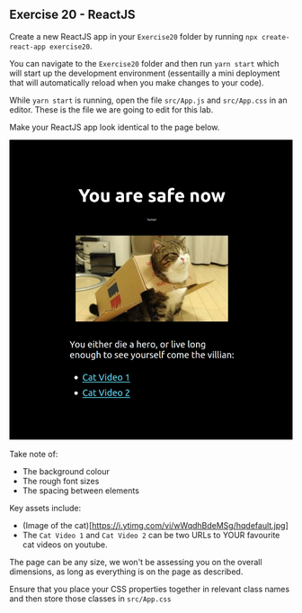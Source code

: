 ## Exercise 20 - ReactJS

Create a new ReactJS app in your `Exercise20` folder by running `npx create-react-app exercise20`.

You can navigate to the `Exercise20` folder and then run `yarn start` which will start up the development environment (essentailly a mini deployment that will automatically reload when you make changes to your code).

While `yarn start` is running, open the file `src/App.js` and `src/App.css` in an editor. These is the file we are going to edit for this lab.

Make your ReactJS app look identical to the page below.

![](exercise20.png)

Take note of:
 * The background colour
 * The rough font sizes
 * The spacing between elements

Key assets include:
 * (Image of the cat)[https://i.ytimg.com/vi/wWqdhBdeMSg/hqdefault.jpg]
 * The `Cat Video 1` and `Cat Video 2` can be two URLs to YOUR favourite cat videos on youtube.

The page can be any size, we won't be assessing you on the overall dimensions, as long as everything is on the page as described.

Ensure that you place your CSS properties together in relevant class names and then store those classes in `src/App.css`
